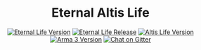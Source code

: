 <h1 align="center">Eternal Altis Life</h1>

<p align="center">
  <a href="#"><img src="https://img.shields.io/badge/version-v0.1-9341d9.svg?style=flat-square" alt="Eternal Life Version"></a>
  <a href="#"><img src="https://img.shields.io/badge/release-pre--alpha-red.svg?style=flat-square" alt="Eternal Life Release"></a>
  <a href="https://github.com/ArmaLife/Framework"><img src="https://img.shields.io/badge/altis life-v4.4-4EB899.svg?style=flat-square" alt="Altis Life Version"></a>
  <a href="#"><img src="https://img.shields.io/badge/arma 3-v1.60-000000.svg?style=flat-square" alt="Arma 3 Version"></a>
  <a href="https://gitter.im/havok962/Eternal-Altis"><img src="https://img.shields.io/badge/chat-on gitter-blue.svg?style=flat-square" alt="Chat on Gitter"></a>
</p>

